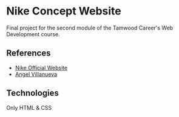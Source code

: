 # Nike Concept Website

Final project for the second module of the Tamwood Career's Web Development course.

## References

- [Nike Official Website](https://www.nike.com/ca/)
- [Angel Villanueva](https://dribbble.com/shots/17356912-Nike-App-Design-Concept)

## Technologies

Only HTML & CSS
